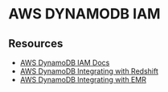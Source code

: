 # AWS DYNAMODB IAM

## Resources

- [AWS DynamoDB IAM Docs](https://docs.aws.amazon.com/amazondynamodb/latest/developerguide/authentication-and-access-control.html)
- [AWS DynamoDB Integrating with Redshift](https://docs.aws.amazon.com/amazondynamodb/latest/developerguide/RedshiftforDynamoDB.html)
- [AWS DynamoDB Integrating with EMR](https://docs.aws.amazon.com/amazondynamodb/latest/developerguide/EMRforDynamoDB.html)
